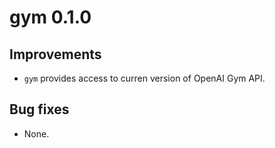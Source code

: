 # gym 0.1.0

## Improvements

* `gym` provides access to curren version of OpenAI Gym API.
  
## Bug fixes

* None.

